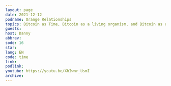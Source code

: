 ```yaml
---
layout: page
date: 2021-12-12
podname: Orange Relationships
topics: Bitcoin as Time, Bitcoin as a living organism, and Bitcoin as an absolute measure of value
guests: 
host: Danny
abbrev: 
sode: 16
star: 
lang: EN
code: time
link: 
podlink: 
youtube: https://youtu.be/XhIwnr_UsmI
archive: 
---
```

